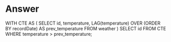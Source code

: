 # Answer
<!--
Algorithm:
- Use a WITH and a common table expression
    - A common table expression (CTE) is a named temporary result set that exists within the scope of a single statement and that can be referred to later within that statement, possibly multiple times
- Inside this CTE we can obtain the temperature and use LAG or LEAD to compare the current temperature value to either the previous temperature value or the next temperature value respectively
- recordDate is a unique and ordered value ,therefore, we can ORDER BY it
- else we could just order by id if autoincrementing
-->

WITH CTE AS (
  SELECT
    id,
    temperature,
    LAG(temperature) OVER (ORDER BY recordDate) AS prev_temperature
  FROM weather
)
SELECT
  id
FROM CTE
WHERE temperature > prev_temperature;
